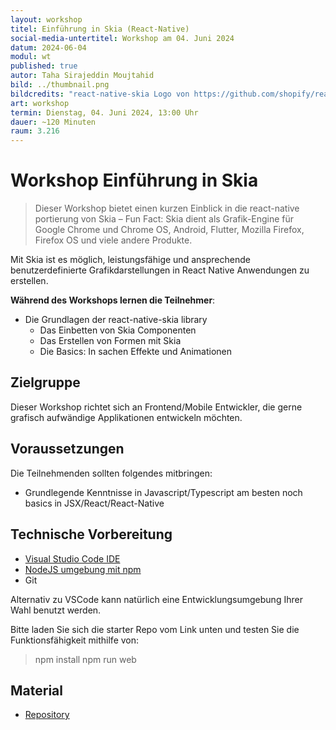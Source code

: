 ```yaml
---
layout: workshop
titel: Einführung in Skia (React-Native)
social-media-untertitel: Workshop am 04. Juni 2024
datum: 2024-06-04
modul: wt
published: true
autor: Taha Sirajeddin Moujtahid
bild: ../thumbnail.png
bildcredits: "react-native-skia Logo von https://github.com/shopify/react-native-skia"
art: workshop
termin: Dienstag, 04. Juni 2024, 13:00 Uhr
dauer: ~120 Minuten
raum: 3.216
---
```


# Workshop Einführung in Skia

> Dieser Workshop bietet einen kurzen Einblick in die react-native portierung von Skia – Fun Fact: Skia dient als Grafik-Engine für Google Chrome und Chrome OS, Android, Flutter, Mozilla Firefox, Firefox OS und viele andere Produkte.

Mit Skia ist es möglich, leistungsfähige und ansprechende benutzerdefinierte Grafikdarstellungen in React Native Anwendungen zu erstellen. 

**Während des Workshops lernen die Teilnehmer**:

* Die Grundlagen der react-native-skia library
    * Das Einbetten von Skia Componenten
    * Das Erstellen von Formen mit Skia 
    * Die Basics: In sachen Effekte und Animationen


## Zielgruppe

Dieser Workshop richtet sich an Frontend/Mobile Entwickler, die gerne grafisch aufwändige Applikationen entwickeln möchten.


## Voraussetzungen

Die Teilnehmenden sollten folgendes mitbringen:

* Grundlegende Kenntnisse in Javascript/Typescript am besten noch basics in JSX/React/React-Native 


## Technische Vorbereitung
* [Visual Studio Code IDE](https://code.visualstudio.com/) 
* [NodeJS umgebung mit npm](https://nodejs.org/en)
* Git

Alternativ zu VSCode kann natürlich eine Entwicklungsumgebung Ihrer Wahl benutzt werden.

Bitte laden Sie sich die starter Repo vom Link unten und testen Sie die Funktionsfähigkeit mithilfe von:

> npm install
> npm run web


## Material

* [Repository](https://github.com/Taha-Moujtahid/workshop_webtech2024)
